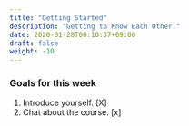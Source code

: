 ```yaml
---
title: "Getting Started"
description: "Getting to Know Each Other."
date: 2020-01-28T00:10:37+09:00
draft: false
weight: -10
---
```


### Goals for this week
 1. Introduce yourself. [X]
 2. Chat about the course. [x]
